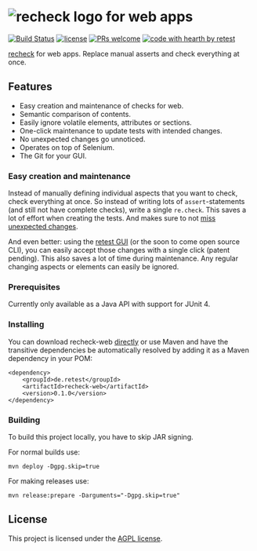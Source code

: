 # ![recheck logo](https://user-images.githubusercontent.com/1871610/41766965-b69d46a2-7608-11e8-97b4-c6b0f047d455.png) for web apps

[![Build Status](https://travis-ci.com/retest/recheck-web.svg?branch=master)](https://travis-ci.com/retest/recheck-web)
[![license](https://img.shields.io/badge/license-AGPL-brightgreen.svg)](https://github.com/retest/recheck-web/blob/master/LICENSE)
[![PRs welcome](https://img.shields.io/badge/PRs-welcome-ff69b4.svg)](https://github.com/retest/recheck-web/issues?q=is%3Aissue+is%3Aopen+label%3A%22help+wanted%22)
[![code with hearth by retest](https://img.shields.io/badge/%3C%2F%3E%20with%20%E2%99%A5%20by-retest-C1D82F.svg)](https://retest.de/en/)

[recheck](https://github.com/retest/recheck) for web apps. Replace manual asserts and check everything at once.


## Features

* Easy creation and maintenance of checks for web.
* Semantic comparison of contents.
* Easily ignore volatile elements, attributes or sections.
* One-click maintenance to update tests with intended changes.
* No unexpected changes go unnoticed.
* Operates on top of Selenium.
* The Git for your GUI.


### Easy creation and maintenance

Instead of manually defining individual aspects that you want to check, check everything at once. 
So instead of writing lots of `assert`-statements (and still not have complete checks), write a single `re.check`.
This saves a lot of effort when creating the tests. 
And makes sure to not [miss unexpected changes](https://hackernoon.com/assertions-considered-harmful-d3770d818054).

And even better: using the [retest GUI](https://retest.de/en/) (or the soon to come open source CLI), you can easily accept those changes with a single click (patent pending).
This also saves a lot of time during maintenance.
Any regular changing aspects or elements can easily be ignored.


### Prerequisites

Currently only available as a Java API with support for JUnit 4.


### Installing

You can download recheck-web [directly](https://github.com/retest/recheck-web/releases/) or use Maven and have the transitive dependencies be automatically resolved by adding it as a Maven dependency in your POM:

```
<dependency>
	<groupId>de.retest</groupId>
	<artifactId>recheck-web</artifactId>
	<version>0.1.0</version>
</dependency>
```



### Building

To build this project locally, you have to skip JAR signing.

For normal builds use:

```
mvn deploy -Dgpg.skip=true
```

For making releases use:

```
mvn release:prepare -Darguments="-Dgpg.skip=true"
```

## License

This project is licensed under the [AGPL license](LICENSE).
